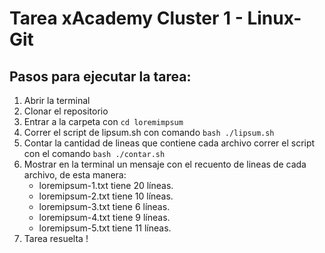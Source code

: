# Tarea xAcademy Cluster 1 - Linux-Git

## Pasos para ejecutar la tarea:

1. Abrir la terminal
2. Clonar el repositorio
3. Entrar a la carpeta con `cd loremimpsum`
4. Correr el script de lipsum.sh con comando `bash ./lipsum.sh`
6. Contar la cantidad de lineas que contiene cada archivo correr el script con el comando `bash ./contar.sh`
7. Mostrar en la terminal un mensaje con el recuento de lineas de cada archivo, de esta manera:
   - loremipsum-1.txt tiene 20 líneas.
   - loremipsum-2.txt tiene 10 líneas.
   - loremipsum-3.txt tiene 6 líneas.
   - loremipsum-4.txt tiene 9 líneas.
   - loremipsum-5.txt tiene 11 líneas.
8. Tarea resuelta !
